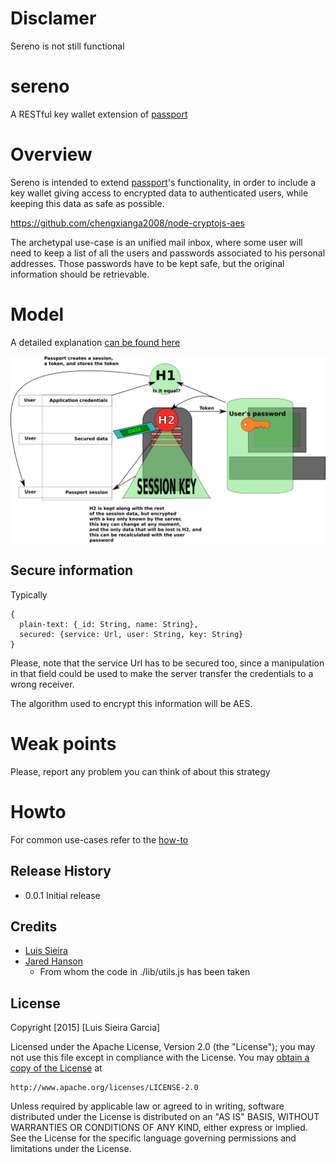 # Disclamer
Sereno is not still functional

# sereno
A RESTful key wallet extension of [passport](http://passportjs.org/)

# Overview
Sereno is intended to extend [passport](http://passportjs.org/)'s functionality, in order to include a key wallet giving access to encrypted data to authenticated users, while keeping this data as safe as possible.

https://github.com/chengxianga2008/node-cryptojs-aes

The archetypal use-case is an unified mail inbox, where some user will need to keep a list of all the users and passwords associated to his personal addresses.
Those passwords have to be kept safe, but the original information should be retrievable.

# Model
A detailed explanation [can be found here](doc/strategy-detail.md)

![Model Schema](doc/modelSchema.png)

## Secure information

Typically

```
{
  plain-text: {_id: String, name: String},
  secured: {service: Url, user: String, key: String}
}
```

Please, note that the service Url has to be secured too, since a manipulation in that field could be used to make the server transfer the credentials to a wrong receiver.

The algorithm used to encrypt this information will be AES.

# Weak points
Please, report any problem you can think of about this strategy

# Howto
For common use-cases refer to the [how-to](doc/howto.md)

## Release History

* 0.0.1 Initial release

## Credits

 * [Luis Sieira](https://github.com/sieira)
 * [Jared Hanson](https://github.com/jaredhanson)
   * From whom the code in ./lib/utils.js has been taken

## License
Copyright [2015] [Luis Sieira Garcia]

Licensed under the Apache License, Version 2.0 (the "License");
you may not use this file except in compliance with the License.
You may [obtain a copy of the License](http://www.apache.org/licenses/LICENSE-2.0) at

    http://www.apache.org/licenses/LICENSE-2.0

Unless required by applicable law or agreed to in writing, software
distributed under the License is distributed on an "AS IS" BASIS,
WITHOUT WARRANTIES OR CONDITIONS OF ANY KIND, either express or implied.
See the License for the specific language governing permissions and
limitations under the License.
